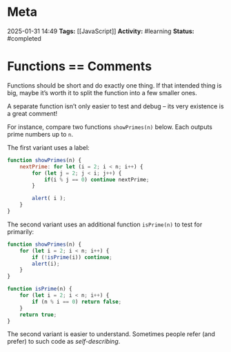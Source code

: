 # Meta
2025-01-31 14:49
**Tags:** [[JavaScript]]
**Activity:** #learning 
**Status:** #completed 

# Functions == Comments
Functions should be short and do exactly one thing. If that intended thing is big, maybe it’s worth it to split the function into a few smaller ones.

A separate function isn’t only easier to test and debug – its very existence is a great comment!

For instance, compare two functions `showPrimes(n)` below. Each outputs prime numbers up to `n`.

The first variant uses a label:
```JavaScript title:example.js
function showPrimes(n) {
	nextPrime: for let (i = 2; i < n; i++) {
		for (let j = 2; j < i; j++) {
			if(i % j == 0) continue nextPrime;
		}

		alert( i );
	}
}
```

The second variant uses an additional function `isPrime(n)` to test for primarily:
```JavaScript title:example.js
function showPrimes(n) {
	for (let i = 2; i < n; i++) {
		if (!isPrime(i)) continue;
		alert(i);
	}
}

function isPrime(n) {
	for (let i = 2; i < n; i++) {
		if (n % i == 0) return false;
	}
	return true;
}
```

The second variant is easier to understand. Sometimes people refer (and prefer) to such code as *self-describing*.